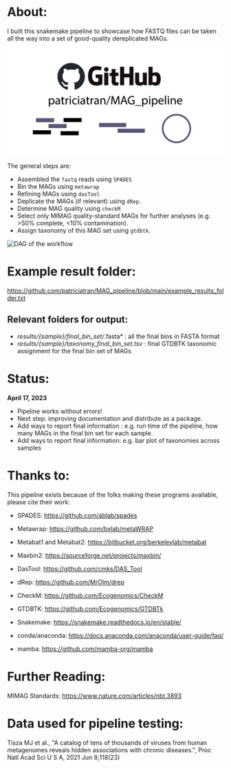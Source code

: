 # About:
I built this snakemake pipeline to showcase how FASTQ files can be taken all the way into a set of good-quality dereplicated MAGs.

![MAG pipeline logo](https://github.com/patriciatran/MAG_pipeline/blob/main/visuals/MAG_pipeline_logo.png)

The general steps  are:
- Assembled the `fastq` reads using `SPADES`
- Bin the MAGs using `metawrap`
- Refining MAGs using `dasTool`
- Deplicate the MAGs (if relevant) using `dRep`.
- Determine MAG quality using `checkM`
- Select only MIMAG quality-standard MAGs for further analyses  (e.g. >50% complete, <10% contamination).
- Assign taxonomy of this MAG set using `gtdbtk`.

![DAG of the workflow](https://github.com/patriciatran/test_MAG_pipeline/blob/main/dag.svg)

# Example result folder:
https://github.com/patriciatran/MAG_pipeline/blob/main/example_results_folder.txt 

## Relevant folders for output:

- *results/{sample}/final_bin_set/*.fasta* : all the final bins in FASTA format
- *results/{sample}/taxonomy_final_bin_set.tsv* : final GTDBTK taxonomic assignment for the final bin set of MAGs

# Status:

**April 17, 2023**
- Pipeline works without errors!
- Next step: improving documentation and distribute as a package.
- Add ways to report final information : e.g. run time of the pipeline, how many MAGs in the final bin set for each sample.
- Add ways to report final information: e.g. bar plot of taxonomies across samples

# Thanks to:
This pipeline exists because of the folks making these programs available, please cite their work:
- SPADES: https://github.com/ablab/spades
- Metawrap: https://github.com/bxlab/metaWRAP
- Metabat1 and Metabat2: https://bitbucket.org/berkeleylab/metabat 
- Maxbin2: https://sourceforge.net/projects/maxbin/ 
- DasTool: https://github.com/cmks/DAS_Tool
- dRep: https://github.com/MrOlm/drep
- CheckM: https://github.com/Ecogenomics/CheckM 
- GTDBTK: https://github.com/Ecogenomics/GTDBTk

- Snakemake: https://snakemake.readthedocs.io/en/stable/
- conda/anaconda: https://docs.anaconda.com/anaconda/user-guide/faq/
- mamba: https://github.com/mamba-org/mamba

# Further Reading:
MIMAG Standards: https://www.nature.com/articles/nbt.3893

# Data used for pipeline testing:
Tisza MJ et al., "A catalog of tens of thousands of viruses from human metagenomes reveals hidden associations with chronic diseases.", Proc Natl Acad Sci U S A, 2021 Jun 8;118(23)

